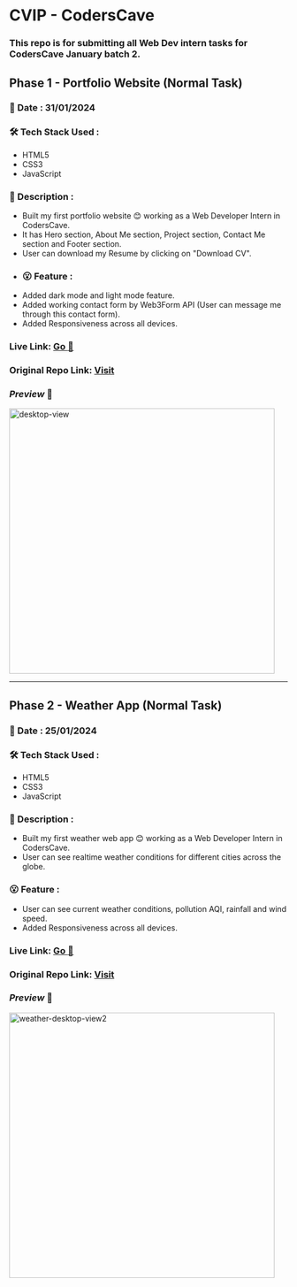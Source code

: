 # CVIP - CodersCave
### This repo is for submitting all Web Dev intern tasks for CodersCave January batch 2.  

## Phase 1 - Portfolio Website (Normal Task) 
### :date: Date : 31/01/2024
### :hammer_and_wrench: Tech Stack Used : 
* HTML5
* CSS3
* JavaScript
### :memo: Description : 
* Built my first portfolio website 😊 working as a Web Developer Intern in CodersCave.
* It has Hero section, About Me section, Project section, Contact Me section and Footer section.
* User can download my Resume by clicking on "Download CV".
* ### :open_mouth: Feature : 
* Added dark mode and light mode feature.
* Added working contact form by Web3Form API (User can message me through this contact form).
* Added Responsiveness across all devices.

### Live Link: **<a href="https://my-portfolio-one-one.vercel.app/" target="_blank">Go :rocket:</a>**
### Original Repo Link:  **<a href="https://github.com/KaushalSonic/my-portfolio-one" target="_blank">Visit </a>**

### *Preview* 👀
<img width="480" alt="desktop-view" src="https://github.com/KaushalSonic/my-portfolio-one/assets/88739514/3109eed1-fbf5-46a9-b809-0abe7e76828b">

-----------------------------------------------------------------------------

## Phase 2 - Weather App (Normal Task)
### :date: Date : 25/01/2024
### :hammer_and_wrench: Tech Stack Used : 
* HTML5
* CSS3
* JavaScript
### :memo: Description : 
* Built my first weather web app 😊 working as a Web Developer Intern in CodersCave.
* User can see realtime weather conditions for different cities across the globe.
### :open_mouth: Feature : 
* User can see current weather conditions, pollution AQI, rainfall and wind speed.
* Added Responsiveness across all devices.

### Live Link: **<a href="https://weather-app-five-ochre-50.vercel.app/" target="_blank">Go :rocket:</a>**
### Original Repo Link:  **<a href="https://github.com/KaushalSonic/weather-app" target="_blank">Visit </a>**

### *Preview* 👀
<img width="480" alt="weather-desktop-view2" src="https://github.com/KaushalSonic/weather-app/assets/88739514/2f42d39c-0fa0-49f7-9464-c2ecd87755d2">
